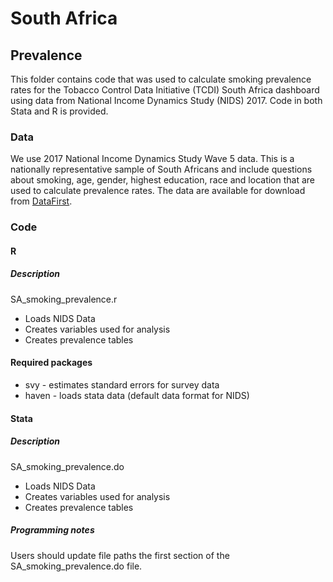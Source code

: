 # South Africa
## Prevalence
This folder contains code that was used to calculate smoking prevalence rates for the Tobacco Control Data Initiative (TCDI) South Africa dashboard using data from National Income Dynamics Study (NIDS) 2017. Code in both Stata and R is provided.


### Data
We use 2017 National Income Dynamics Study Wave 5 data. This is a nationally representative sample of South Africans and include questions about smoking, age, gender, highest education, race and location that are used to calculate prevalence rates. The data are available for download from [DataFirst]("https://www.datafirst.uct.ac.za/dataportal/index.php/catalog/712").

### Code
#### R
##### Description
SA_smoking_prevalence.r
* Loads NIDS Data
* Creates variables used for analysis
* Creates prevalence tables

#### Required packages
* svy - estimates standard errors for survey data
* haven - loads stata data (default data format for NIDS)

#### Stata
##### Description
SA_smoking_prevalence.do
* Loads NIDS Data
* Creates variables used for analysis
* Creates prevalence tables

##### Programming notes
Users should update file paths the first section of the SA_smoking_prevalence.do file.
